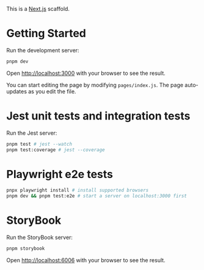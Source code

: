 This is a [Next.js](https://nextjs.org/) scaffold.

# Getting Started

Run the development server:

```bash
pnpm dev
```

Open [http://localhost:3000](http://localhost:3000) with your browser to see the result.

You can start editing the page by modifying `pages/index.js`. The page auto-updates as you edit the
file.

# Jest unit tests and integration tests

Run the Jest server:

```bash
pnpm test # jest --watch 
pnpm test:coverage # jest --coverage
```

# Playwright e2e tests

```bash
pnpx playwright install # install supported browsers
pnpm dev && pnpm test:e2e # start a server on localhost:3000 first
```

# StoryBook

Run the StoryBook server:

```bash
pnpm storybook
```

Open [http://localhost:6006](http://localhost:6006) with your browser to see the result.

